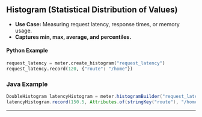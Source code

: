 
## **Histogram (Statistical Distribution of Values)**
- **Use Case:** Measuring request latency, response times, or memory usage.
- **Captures min, max, average, and percentiles.**

#### **Python Example**
```python
request_latency = meter.create_histogram("request_latency")
request_latency.record(120, {"route": "/home"})
```

### **Java Example**
```java
DoubleHistogram latencyHistogram = meter.histogramBuilder("request_latency").build();
latencyHistogram.record(150.5, Attributes.of(stringKey("route"), "/home"));
```

---
